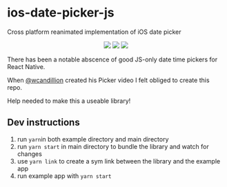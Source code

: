 # ios-date-picker-js
Cross platform reanimated implementation of iOS date picker

<p align="center">
    <a href="https://www.npmjs.com/package/ios-date-picker-js" alt="npm">
        <img src="https://img.shields.io/npm/v/ios-date-picker-js" /></a>
  <a href="https://expo.io/" alt="expo.io">
        <img src="https://img.shields.io/badge/Runs%20with%20Expo-000.svg?style=flat-square&logo=EXPO&labelColor=f3f3f3&logoColor=000" /></a>
  <a href="https://snack.expo.io/@git/github.com/app-sapiens/ios-date-picker-js:example" alt="Snack example">
        <img src="https://img.shields.io/badge/Run%20in%20Snack-4630EB.svg?style=flat-square&logo=EXPO&labelColor=FFF&logoColor=000" /></a>

</p>



There has been a notable abscence of good JS-only date time pickers for React Native.

When [@wcandillion](https://github.com/wcandillon) created his Picker video I felt obliged to create this repo.

Help needed to make this a useable library!


## Dev instructions
1. run `yarn`in both example directory and main directory
2. run `yarn start` in main directory to bundle the library and watch for changes
3. use `yarn link` to create a sym link between the library and the example app
4. run example app with `yarn start`

